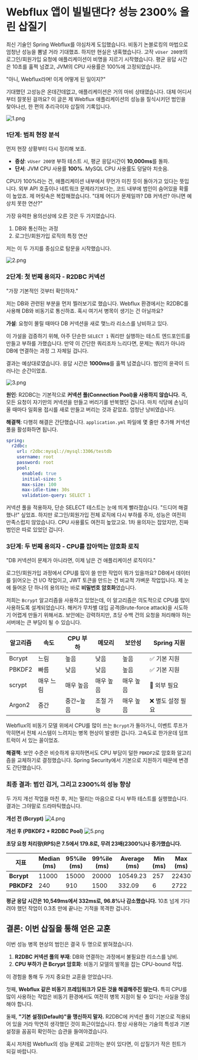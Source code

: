 # Webflux 앱이 빌빌댄다? 성능 2300% 올린 삽질기

최신 기술인 Spring Webflux를 야심차게 도입했습니다. 비동기 논블로킹의 마법으로 엄청난 성능을 뽐낼 거라 기대했죠. 하지만 현실은 냉혹했습니다. 고작 `vUser 200명`의 로그인/회원가입 요청에 애플리케이션이 비명을 지르기 시작했습니다. 평균 응답 시간은 10초를 훌쩍 넘겼고, JVM의 CPU 사용률은 100%에 고정되었습니다.

"아니, Webflux라며! 이게 어떻게 된 일이지?"

기대했던 고성능은 온데간데없고, 애플리케이션은 거의 마비 상태였습니다. 대체 어디서부터 잘못된 걸까요? 이 글은 제 Webflux 애플리케이션의 성능을 질식시키던 범인을 찾아나선, 한 편의 추리극이자 삽질의 기록입니다.

![1.png](/2025-09-27-spring-webflux-performance/1.png)

### 1단계: 범죄 현장 분석

먼저 현장 상황부터 다시 정리해 보죠.

-   **증상**: `vUser 200명` 부하 테스트 시, 평균 응답시간이 **10,000ms**를 돌파.
-   **단서**: JVM CPU 사용률 **100%**. MySQL CPU 사용률도 덩달아 치솟음.

CPU가 100%라는 건, 애플리케이션 내부에서 무언가 미친 듯이 돌아가고 있다는 뜻입니다. 외부 API 호출이나 네트워크 문제라기보다는, 코드 내부에 범인이 숨어있을 확률이 높았죠. 제 머릿속은 복잡해졌습니다. "대체 어디가 문제일까? DB 커넥션? 아니면 예상치 못한 연산?"

가장 유력한 용의선상에 오른 것은 두 가지였습니다.
1.  DB와 통신하는 과정
2.  로그인/회원가입 로직의 특정 연산

저는 이 두 가지를 중심으로 탐문을 시작했습니다.

![2.png](/2025-09-27-spring-webflux-performance/2.png)

### 2단계: 첫 번째 용의자 - R2DBC 커넥션

"가장 기본적인 것부터 확인하자."

저는 DB와 관련된 부분을 먼저 찔러보기로 했습니다. Webflux 환경에서는 R2DBC를 사용해 DB와 비동기로 통신하죠. 혹시 여기서 병목이 생기는 건 아닐까요?

**가설**: 요청이 몰릴 때마다 DB 커넥션을 새로 맺느라 리소스를 낭비하고 있다.

이 가설을 검증하기 위해, 아주 단순한 `SELECT 1` 쿼리만 실행하는 테스트 엔드포인트를 만들고 부하를 가했습니다. 만약 이 간단한 쿼리조차 느리다면, 문제는 쿼리가 아니라 DB에 연결하는 과정 그 자체일 겁니다.

결과는 예상대로였습니다. 응답 시간은 **1000ms**를 훌쩍 넘겼습니다. 범인의 윤곽이 드러나는 순간이었죠.

![3.png](/2025-09-27-spring-webflux-performance/3.png)

**원인**: R2DBC는 기본적으로 **커넥션 풀(Connection Pool)을 사용하지 않습니다.** 즉, 모든 요청이 자기만의 커넥션을 만들고 버리기를 반복했던 겁니다. 마치 식당에 손님이 올 때마다 일회용 접시를 새로 만들고 버리는 것과 같았죠. 엄청난 낭비였습니다.

**해결책**: 다행히 해결은 간단했습니다. `application.yml` 파일에 몇 줄만 추가해 커넥션 풀을 활성화하면 됩니다.

```yaml
spring:
  r2dbc:
    url: r2dbc:mysql://mysql:3306/testdb
    username: root
    password: root
    pool:
      enabled: true
      initial-size: 5
      max-size: 100
      max-idle-time: 30s
      validation-query: SELECT 1
```

커넥션 풀을 적용하자, 단순 SELECT 테스트는 눈에 띄게 빨라졌습니다. "드디어 해결했나!" 싶었죠. 하지만 로그인/회원가입 전체 로직에 다시 부하를 주자, 성능은 여전히 만족스럽지 않았습니다. CPU 사용률도 여전히 높았고요. 1차 용의자는 잡았지만, 진짜 범인은 따로 있었던 겁니다.

### 3단계: 두 번째 용의자 - CPU를 잡아먹는 암호화 로직

"DB 커넥션이 문제가 아니라면, 이제 남은 건 애플리케이션 로직이다."

로그인/회원가입 과정에서 CPU를 많이 쓸 만한 작업이 뭐가 있을까요? DB에서 데이터를 읽어오는 건 I/O 작업이고, JWT 토큰을 만드는 건 비교적 가벼운 작업입니다. 제 눈에 들어온 단 하나의 용의자는 바로 **비밀번호 암호화**였습니다.

저희는 `Bcrypt` 알고리즘을 사용하고 있었는데, 이 알고리즘은 의도적으로 CPU를 많이 사용하도록 설계되었습니다. 해커가 무차별 대입 공격(Brute-force attack)을 시도하기 어렵게 만들기 위해서죠. 보안에는 강력하지만, 초당 수백 건의 요청을 처리해야 하는 서버에는 큰 부담이 될 수 있습니다.

| 알고리즘 | 속도 | CPU 부하 | 메모리 | 보안성 | Spring 지원 |
| --- | --- | --- | --- | --- | --- |
| Bcrypt | 느림 | 높음 | 낮음 | 높음 | ✅ 기본 지원 |
| PBKDF2 | 빠름 | 낮음 | 낮음 | 높음 | ✅ 기본 지원 |
| scrypt | 매우 느림 | 매우 높음 | 매우 높음 | 매우 높음 | 🔸 외부 필요 |
| Argon2 | 중간 | 중간~높음 | 조절 가능 | 매우 높음 | ❌ 별도 설정 필요 |

Webflux의 비동기 모델 위에서 CPU를 많이 쓰는 `Bcrypt`가 돌아가니, 이벤트 루프가 막히면서 전체 시스템이 느려지는 병목 현상이 발생한 겁니다. 고속도로 한가운데 덤프트럭이 서 있는 꼴이었죠.

**해결책**: 보안 수준은 비슷하게 유지하면서도 CPU 부담이 덜한 `PBKDF2`로 암호화 알고리즘을 교체하기로 결정했습니다. Spring Security에서 기본으로 지원하기 때문에 변경도 간단했습니다.

### 최종 결과: 범인 검거, 그리고 2300%의 성능 향상

두 가지 개선 작업을 마친 후, 저는 떨리는 마음으로 다시 부하 테스트를 실행했습니다. 결과는 그야말로 드라마틱했습니다.

**개선 전 (Bcrypt)**
![4.png](/2025-09-27-spring-webflux-performance/4.png)

**개선 후 (PBKDF2 + R2DBC Pool)**
![5.png](/2025-09-27-spring-webflux-performance/5.png)

**초당 요청 처리량(RPS)은 7.5에서 179.8로, 무려 23배(2300%)나 증가했습니다.**

| **지표** | Median (ms) | 95%ile (ms) | 99%ile (ms) | Average (ms) | Min (ms) | Max (ms) |
| --- | --- | --- | --- | --- | --- | --- |
| **Bcrypt** | 11000 | 15000 | 20000 | 10549.23 | 257 | 22430 |
| **PBKDF2** | 240 | 910 | 1500 | 332.09 | 6 | 2722 |

**평균 응답 시간은 10,549ms에서 332ms로, 96.8%나 감소했습니다.** 10초 넘게 기다려야 했던 작업이 0.3초 만에 끝나는 기적을 목격한 겁니다.

## 결론: 이번 삽질을 통해 얻은 교훈

이번 성능 병목 현상의 범인은 결국 두 명으로 밝혀졌습니다.

1.  **R2DBC 커넥션 풀의 부재**: DB와 연결하는 과정에서 불필요한 리소스를 낭비.
2.  **CPU 부하가 큰 Bcrypt 암호화**: 비동기 모델의 발목을 잡는 CPU-bound 작업.

이 경험을 통해 두 가지 중요한 교훈을 얻었습니다.

첫째, **Webflux 같은 비동기 프레임워크가 모든 것을 해결해주진 않는다.** 특히 CPU를 많이 사용하는 작업은 비동기 환경에서도 여전히 병목 지점이 될 수 있다는 사실을 명심해야 합니다.

둘째, **"기본 설정(Default)"을 맹신하지 말자.** R2DBC에 커넥션 풀이 기본으로 적용되어 있을 거라 막연히 생각했던 것이 화근이었습니다. 항상 사용하는 기술의 특성과 기본 설정을 꼼꼼히 확인하는 습관을 들여야겠습니다.

혹시 저처럼 Webflux의 성능 문제로 고민하는 분이 있다면, 이 삽질기가 작은 힌트가 되길 바랍니다.